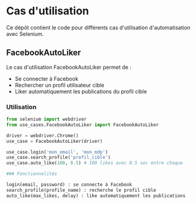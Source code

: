 # Cas d'utilisation

Ce dépôt contient le code pour différents cas d'utilisation d'automatisation avec Selenium.

## FacebookAutoLiker

Le cas d'utilisation FacebookAutoLiker permet de :

- Se connecter à Facebook
- Rechercher un profil utilisateur cible
- Liker automatiquement les publications du profil cible

### Utilisation

```python
from selenium import webdriver
from use_cases.FacebookAutoLiker import FacebookAutoLiker

driver = webdriver.Chrome()
use_case = FacebookAutoLiker(driver)

use_case.login('mon_email', 'mon_mdp')
use_case.search_profile('profil_cible')
use_case.auto_like(100, 0.5) # 100 likes avec 0.5 sec entre chaque

### Fonctionnalités

login(email, password) : se connecte à Facebook
search_profile(profile_name) : recherche le profil cible
auto_like(max_likes, delay) : like automatiquement les publications